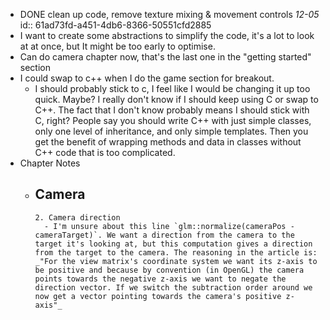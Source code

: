 - DONE clean up code, remove texture mixing & movement controls _12-05_
  id:: 61ad73fd-a451-4db6-8366-50551cfd2885
- I want to create some abstractions to simplify the code, it's a lot to look at at once, but It might be too early to optimise.
- Can do camera chapter now, that's the last one in the "getting started" section
- I could swap to c++ when I do the game section for breakout.
	- I should probably stick to c, I feel like I would be changing it up too quick. Maybe? I really don't know if I should keep using C or swap to C++. The fact that I don't know probably means I should stick with C, right? People say you should write C++ with just simple classes, only one level of inheritance, and only simple templates. Then you get the benefit of wrapping methods and data in classes without C++ code that is too complicated.
- Chapter Notes
	- Camera
		-
		  2. Camera direction
			- I'm unsure about this line `glm::normalize(cameraPos - cameraTarget)`. We want a direction from the camera to the target it's looking at, but this computation gives a direction from the target to the camera. The reasoning in the article is: _"For the view matrix's coordinate system we want its z-axis to be positive and because by convention (in OpenGL) the camera points towards the negative z-axis we want to negate the direction vector. If we switch the subtraction order around we now get a vector pointing towards the camera's positive z-axis"_